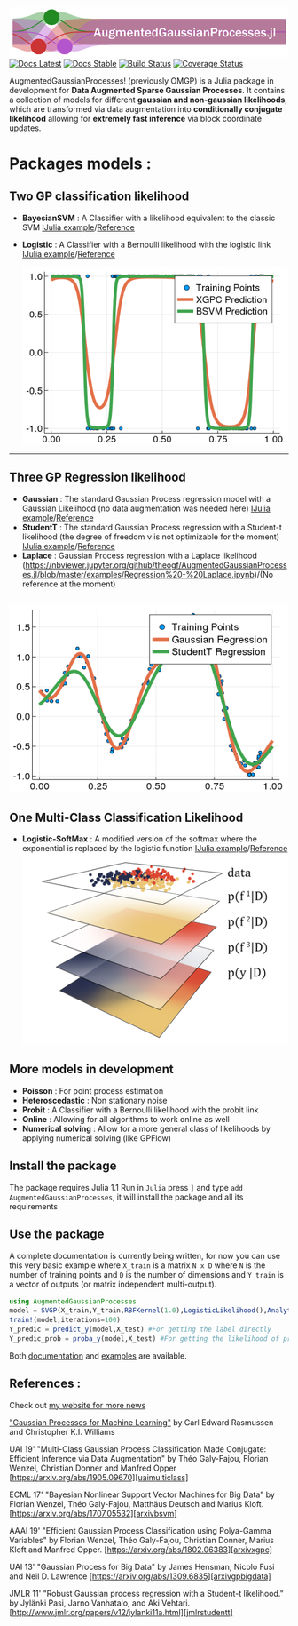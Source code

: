 ![AugmentedGaussianProcesses.jl](docs/src/assets/banner.png)
[![Docs Latest](https://img.shields.io/badge/docs-dev-blue.svg)](https://theogf.github.io/AugmentedGaussianProcesses.jl/dev)
[![Docs Stable](https://img.shields.io/badge/docs-stable-blue.svg)](https://theogf.github.io/AugmentedGaussianProcesses.jl/stable)
[![Build Status](https://travis-ci.org/theogf/AugmentedGaussianProcesses.jl.svg?branch=master)](https://travis-ci.org/theogf/AugmentedGaussianProcesses.jl)
[![Coverage Status](https://coveralls.io/repos/github/theogf/AugmentedGaussianProcesses.jl/badge.svg?branch=master)](https://coveralls.io/github/theogf/AugmentedGaussianProcesses.jl?branch=master)

AugmentedGaussianProcesses! (previously OMGP) is a Julia package in development for **Data Augmented Sparse Gaussian Processes**. It contains a collection of models for different **gaussian and non-gaussian likelihoods**, which are transformed via data augmentation into **conditionally conjugate likelihood** allowing for **extremely fast inference** via block coordinate updates.

# Packages models :

## Two GP classification likelihood
  - **BayesianSVM** : A Classifier with a likelihood equivalent to the classic SVM [IJulia example](https://nbviewer.jupyter.org/github/theogf/AugmentedGaussianProcesses.jl/blob/master/examples/Classification%20-%20BayesianSVM.ipynb)/[Reference][arxivbsvm]
  - **Logistic** : A Classifier with a Bernoulli likelihood with the logistic link [IJulia example](https://nbviewer.jupyter.org/github/theogf/AugmentedGaussianProcesses.jl/blob/master/examples/Classification%20-%20Logistic.ipynb)/[Reference][arxivxgpc]

    ![Classification Plot](docs/src/assets/Classification.png)
---
## Three GP Regression likelihood
  - **Gaussian** : The standard Gaussian Process regression model with a Gaussian Likelihood (no data augmentation was needed here) [IJulia example](https://nbviewer.jupyter.org/github/theogf/AugmentedGaussianProcesses.jl/blob/master/examples/Regression%20-%20Gaussian.ipynb)/[Reference][arxivgpbigdata]
  - **StudentT** : The standard Gaussian Process regression with a Student-t likelihood (the degree of freedom ν is not optimizable for the moment) [IJulia example](https://nbviewer.jupyter.org/github/theogf/AugmentedGaussianProcesses.jl/blob/master/examples/Regression%20-%20StudentT.ipynb)/[Reference][jmlrstudentt]
  - **Laplace** : Gaussian Process regression with a Laplace likelihood (https://nbviewer.jupyter.org/github/theogf/AugmentedGaussianProcesses.jl/blob/master/examples/Regression%20-%20Laplace.ipynb)/(No reference at the moment)

   ![Regression Plot](docs/src/assets/Regression.png)
---
## One Multi-Class Classification Likelihood
  - **Logistic-SoftMax** : A modified version of the softmax where the exponential is replaced by the logistic function [IJulia example](https://nbviewer.jupyter.org/github/theogf/AugmentedGaussianProcesses.jl/blob/master/examples/MultiClass%20-%20LogisticSoftMax.ipynb)/[Reference][uaimulticlass]
  ![MultiClass Plot](docs/src/assets/final3D.png)
## More models in development
  - **Poisson** : For point process estimation
  - **Heteroscedastic** : Non stationary noise
  - **Probit** : A Classifier with a Bernoulli likelihood with the probit link
  - **Online** : Allowing for all algorithms to work online as well
  - **Numerical solving** : Allow for a more general class of likelihoods by applying numerical solving (like GPFlow)

## Install the package

The package requires Julia 1.1
Run in `Julia` press `]` and type `add AugmentedGaussianProcesses`, it will install the package and all its requirements

## Use the package

A complete documentation is currently being written, for now you can use this very basic example where `X_train` is a matrix ``N x D`` where `N` is the number of training points and `D` is the number of dimensions and `Y_train` is a vector of outputs (or matrix independent multi-output).

```julia
using AugmentedGaussianProcesses
model = SVGP(X_train,Y_train,RBFKernel(1.0),LogisticLikelihood(),AnalyticSVI(100),64)
train!(model,iterations=100)
Y_predic = predict_y(model,X_test) #For getting the label directly
Y_predic_prob = proba_y(model,X_test) #For getting the likelihood of predicting class 1
```

Both [documentation](https://theogf.github.io/AugmentedGaussianProcesses.jl/stable/) and [examples](https://nbviewer.jupyter.org/github/theogf/AugmentedGaussianProcesses.jl/tree/master/examples/) are available.

## References :

Check out [my website for more news](https://theogf.github.io)

["Gaussian Processes for Machine Learning"](http://www.gaussianprocess.org/gpml/) by Carl Edward Rasmussen and Christopher K.I. Williams

UAI 19' "Multi-Class Gaussian Process Classification Made Conjugate: Efficient Inference via Data Augmentation" by Théo Galy-Fajou, Florian Wenzel, Christian Donner and Manfred Opper [https://arxiv.org/abs/1905.09670][uaimulticlass]

ECML 17' "Bayesian Nonlinear Support Vector Machines for Big Data" by Florian Wenzel, Théo Galy-Fajou, Matthäus Deutsch and Marius Kloft. [https://arxiv.org/abs/1707.05532][arxivbsvm]

AAAI 19' "Efficient Gaussian Process Classification using Polya-Gamma Variables" by Florian Wenzel, Théo Galy-Fajou, Christian Donner, Marius Kloft and Manfred Opper. [https://arxiv.org/abs/1802.06383][arxivxgpc]

UAI 13' "Gaussian Process for Big Data" by James Hensman, Nicolo Fusi and Neil D. Lawrence [https://arxiv.org/abs/1309.6835][arxivgpbigdata]

JMLR 11' "Robust Gaussian process regression with a Student-t likelihood." by Jylänki Pasi, Jarno Vanhatalo, and Aki Vehtari.  [http://www.jmlr.org/papers/v12/jylanki11a.html][jmlrstudentt]

[uaimulticlass]:https://arxiv.org/abs/1905.09670
[arxivgpbigdata]:https://arxiv.org/abs/1309.6835
[31b06e91]:https://github.com/theogf/AugmentedGaussianProcesses.jl/blob/master/examples/Classification%20-%20SXGPC.ipynb "Classification with Sparse XGPC"
[arxivbsvm]:https://arxiv.org/abs/1707.05532
[arxivxgpc]:https://arxiv.org/abs/1802.06383
[jmlrstudentt]:http://www.jmlr.org/papers/volume12/jylanki11a/jylanki11a.pdf
